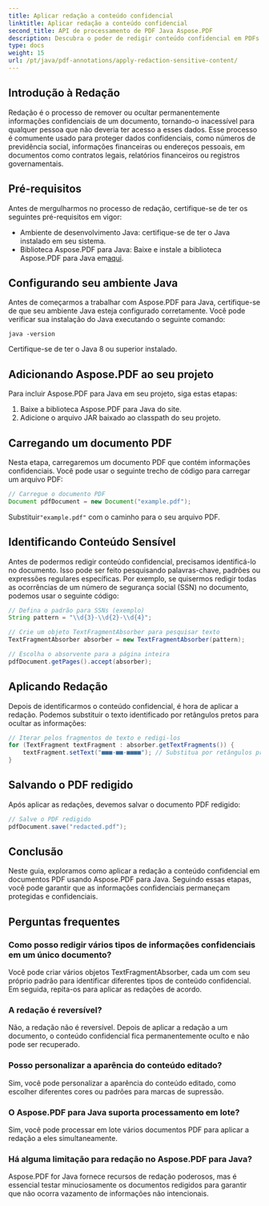 ```yaml
---
title: Aplicar redação a conteúdo confidencial
linktitle: Aplicar redação a conteúdo confidencial
second_title: API de processamento de PDF Java Aspose.PDF
description: Descubra o poder de redigir conteúdo confidencial em PDFs com Aspose.PDF para Java.
type: docs
weight: 15
url: /pt/java/pdf-annotations/apply-redaction-sensitive-content/
---
```


## Introdução à Redação

Redação é o processo de remover ou ocultar permanentemente informações confidenciais de um documento, tornando-o inacessível para qualquer pessoa que não deveria ter acesso a esses dados. Esse processo é comumente usado para proteger dados confidenciais, como números de previdência social, informações financeiras ou endereços pessoais, em documentos como contratos legais, relatórios financeiros ou registros governamentais.

## Pré-requisitos

Antes de mergulharmos no processo de redação, certifique-se de ter os seguintes pré-requisitos em vigor:

- Ambiente de desenvolvimento Java: certifique-se de ter o Java instalado em seu sistema.
-  Biblioteca Aspose.PDF para Java: Baixe e instale a biblioteca Aspose.PDF para Java em[aqui](https://releases.aspose.com/pdf/java/).


## Configurando seu ambiente Java

Antes de começarmos a trabalhar com Aspose.PDF para Java, certifique-se de que seu ambiente Java esteja configurado corretamente. Você pode verificar sua instalação do Java executando o seguinte comando:

```java -version```

Certifique-se de ter o Java 8 ou superior instalado.

## Adicionando Aspose.PDF ao seu projeto

Para incluir Aspose.PDF para Java em seu projeto, siga estas etapas:

1. Baixe a biblioteca Aspose.PDF para Java do site.
2. Adicione o arquivo JAR baixado ao classpath do seu projeto.

## Carregando um documento PDF

Nesta etapa, carregaremos um documento PDF que contém informações confidenciais. Você pode usar o seguinte trecho de código para carregar um arquivo PDF:

```java
// Carregue o documento PDF
Document pdfDocument = new Document("example.pdf");
```

 Substituir`"example.pdf"` com o caminho para o seu arquivo PDF.

## Identificando Conteúdo Sensível

Antes de podermos redigir conteúdo confidencial, precisamos identificá-lo no documento. Isso pode ser feito pesquisando palavras-chave, padrões ou expressões regulares específicas. Por exemplo, se quisermos redigir todas as ocorrências de um número de segurança social (SSN) no documento, podemos usar o seguinte código:

```java
// Defina o padrão para SSNs (exemplo)
String pattern = "\\d{3}-\\d{2}-\\d{4}";

// Crie um objeto TextFragmentAbsorber para pesquisar texto
TextFragmentAbsorber absorber = new TextFragmentAbsorber(pattern);

// Escolha o absorvente para a página inteira
pdfDocument.getPages().accept(absorber);
```

## Aplicando Redação

Depois de identificarmos o conteúdo confidencial, é hora de aplicar a redação. Podemos substituir o texto identificado por retângulos pretos para ocultar as informações:

```java
// Iterar pelos fragmentos de texto e redigi-los
for (TextFragment textFragment : absorber.getTextFragments()) {
    textFragment.setText("■■■-■■-■■■■"); // Substitua por retângulos pretos
}
```

## Salvando o PDF redigido

Após aplicar as redações, devemos salvar o documento PDF redigido:

```java
// Salve o PDF redigido
pdfDocument.save("redacted.pdf");
```

## Conclusão

Neste guia, exploramos como aplicar a redação a conteúdo confidencial em documentos PDF usando Aspose.PDF para Java. Seguindo essas etapas, você pode garantir que as informações confidenciais permaneçam protegidas e confidenciais.

## Perguntas frequentes

### Como posso redigir vários tipos de informações confidenciais em um único documento?

Você pode criar vários objetos TextFragmentAbsorber, cada um com seu próprio padrão para identificar diferentes tipos de conteúdo confidencial. Em seguida, repita-os para aplicar as redações de acordo.

### A redação é reversível?

Não, a redação não é reversível. Depois de aplicar a redação a um documento, o conteúdo confidencial fica permanentemente oculto e não pode ser recuperado.

### Posso personalizar a aparência do conteúdo editado?

Sim, você pode personalizar a aparência do conteúdo editado, como escolher diferentes cores ou padrões para marcas de supressão.

### O Aspose.PDF para Java suporta processamento em lote?

Sim, você pode processar em lote vários documentos PDF para aplicar a redação a eles simultaneamente.

### Há alguma limitação para redação no Aspose.PDF para Java?

Aspose.PDF for Java fornece recursos de redação poderosos, mas é essencial testar minuciosamente os documentos redigidos para garantir que não ocorra vazamento de informações não intencionais.